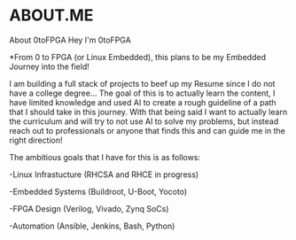 # ABOUT.ME
About 0toFPGA
Hey I'm 0toFPGA

*From 0 to FPGA (or Linux Embedded), this plans to be my Embedded Journey into the field!

I am building a full stack of projects to beef up my Resume since I do not have a college degree... 
The goal of this is to actually learn the content, I have limited knowledge and used AI to create a rough guideline of a path that I should take in this journey. 
With that being said I want to actually learn the curriculum and will try to not use AI to solve my problems, 
but instead reach out to professionals or anyone that finds this and can guide me in the right direction!

The ambitious goals that I have for this is as follows:

-Linux Infrastucture (RHCSA and RHCE in progress)

-Embedded Systems (Buildroot, U-Boot, Yocoto)

-FPGA Design (Verilog, Vivado, Zynq SoCs)

-Automation (Ansible, Jenkins, Bash, Python)

